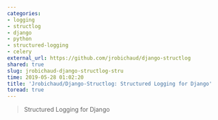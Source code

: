 ```yaml
---
categories:
- logging
- structlog
- django
- python
- structured-logging
- celery
external_url: https://github.com/jrobichaud/django-structlog
shared: true
slug: jrobichaud-django-structlog-stru
time: 2019-05-28 01:02:20
title: 'Jrobichaud/Django-Structlog: Structured Logging for Django'
toread: true
---
```


> Structured Logging for Django